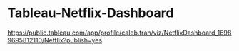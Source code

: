 # Tableau-Netflix-Dashboard


https://public.tableau.com/app/profile/caleb.tran/viz/NetflixDashboard_16989695812110/Netflix?publish=yes

